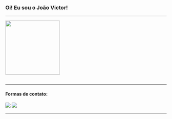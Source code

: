 <h3> Oi! Eu sou o João Victor! </h3>
<hr>
<div align="left
  
  <a href="https://github.com/JoaoVictorDeCastro">
  <img height="170em" src="https://github-readme-stats.vercel.app/api/top-langs/?username=JoaoVictorDeCastro&layout=compact&langs_count=7&theme=dark"/>
  <div style="display: inline_block"><br>
  <hr>
                                  
    
<div align="left">
                 <h4>  Formas de contato: </h4>
 <a href="https://www.instagram.com/j_victordc/" target="_blank"><img src="https://img.shields.io/badge/-Instagram-%23E4405F?style=for-the-badge&logo=instagram&logoColor=white" target="_blank"></a>
 <a href = "joaovictordecastrofaria@gmail.com"><img src="https://img.shields.io/badge/-Gmail-%23333?style=for-the-badge&logo=gmail&logoColor=white" target="_blank"></a>
 <hr>
</div>
